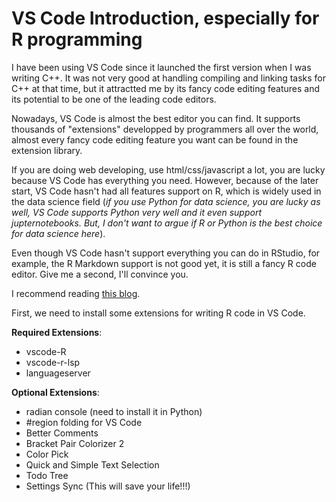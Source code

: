 # VS Code Introduction, especially for R programming

I have been using VS Code since it launched the first version when I was writing C++. It was not very good at handling compiling and linking tasks for C++ at that time, but it attractted me by its fancy code editing features and its potential to be one of the leading code editors.

Nowadays, VS Code is almost the best editor you can find. It supports thousands of "extensions" developped by programmers all over the world, almost every fancy code editing feature you want can be found in the extension library. 

If you are doing web developing, use html/css/javascript a lot, you are lucky because VS Code has everything you need. However, because of the later start, VS Code hasn't had all features support on R, which is widely used in the data science field (*if you use Python for data science, you are lucky as well, VS Code supports Python very well and it even support jupternotebooks. But, I don't want to argue if R or Python is the best choice for data science here*).

Even though VS Code hasn't support everything you can do in RStudio, for example, the R Markdown support is not good yet, it is still a fancy R code editor. Give me a second, I'll convince you.

I recommend reading [this blog](https://renkun.me/2019/12/11/writing-r-in-vscode-a-fresh-start/).

First, we need to install some extensions for writing R code in VS Code.

**Required Extensions**:
* vscode-R
* vscode-r-lsp
* languageserver

**Optional Extensions**:
* radian console (need to install it in Python)
* #region folding for VS Code
* Better Comments
* Bracket Pair Colorizer 2
* Color Pick
* Quick and Simple Text Selection
* Todo Tree
* Settings Sync (This will save your life!!!)

